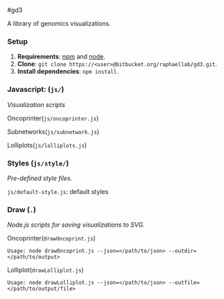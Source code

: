 #gd3

A library of genomics visualizations.

### Setup

1. **Requirements**: [npm](https://npmjs.org/) and [node](http://nodejs.org/).
2. **Clone**: `git clone https://<user>@bitbucket.org/raphaellab/gd3.git`.
3. **Install dependencies**: `npm install`.

### Javascript: (`js/`)

*Visualization scripts*

Oncoprinter(`js/oncoprinter.js`)

Subnetworks(`js/subnetwork.js`)

Lolliplots(`js/lolliplots.js`)

### Styles (`js/style/`)

*Pre-defined style files.* 

`js/default-style.js`: default styles

### Draw (`.`)
*Node.js scripts for saving visualizations to SVG.*

Oncoprinter(`drawOncoprint.js`)

    Usage: node drawOncoprint.js --json=</path/to/json> --outdir=</path/to/output>

Lolliplot(`drawLolliplot.js`)

    Usage: node drawLolliplot.js --json=</path/to/json> --outfile=</path/to/output/file>
